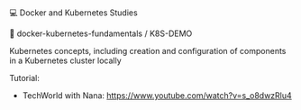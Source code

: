 💻 Docker and Kubernetes Studies 

📁 docker-kubernetes-fundamentals / K8S-DEMO

Kubernetes concepts, including creation and configuration of components in a Kubernetes cluster locally

Tutorial:
  - TechWorld with Nana: https://www.youtube.com/watch?v=s_o8dwzRlu4
